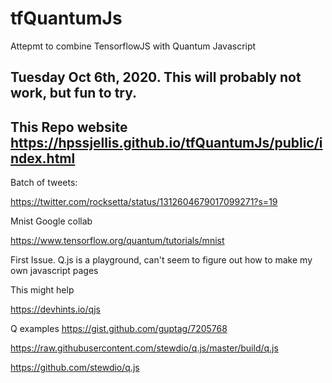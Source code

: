 # tfQuantumJs
Attepmt to combine TensorflowJS with Quantum Javascript



## Tuesday Oct 6th, 2020. This will probably not work, but fun to try.

## This Repo website https://hpssjellis.github.io/tfQuantumJs/public/index.html  




Batch of tweets: 


https://twitter.com/rocksetta/status/1312604679017099271?s=19


Mnist Google collab

https://www.tensorflow.org/quantum/tutorials/mnist





First Issue. Q.js is a playground, can't seem to figure out how to make my own javascript pages

This might help

https://devhints.io/qjs


Q examples  https://gist.github.com/guptag/7205768



https://raw.githubusercontent.com/stewdio/q.js/master/build/q.js



https://github.com/stewdio/q.js




